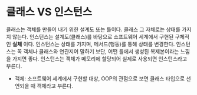 # 클래스 VS 인스턴스
클래스는 객체를 만들어 내기 위한 설계도 또는 틀이다. 클래스 그 자체로는 상태를 가지지 않는다. 인스턴스는 설계도(클래스)를 바탕으로 소프트웨어 세계에서 구현된 구체적인 **실체** 이다. 인스턴스는 상태를 가지며, 메서드(행동)를 통해 상태를 변경한다. 인스턴스는 꼭 객체나 클래스와 연관지어 말하기 보단, 어떤 틀에서 생성된 복제본이라는 느낌을 가지면 좋다. 인스턴스는 객체가 메모리에 할당되어 실제로 사용되면 인스턴스라고 부른다.

- 객체: 소프트웨어 세계에서 구현할 대상, OOP의 관점으로 보면 클래스 타입으로 선언되을 때 객체라고 부른다.
